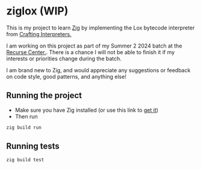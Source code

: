 # ziglox (WIP)

This is my project to learn [Zig](https://ziglang.org/) by implementing the Lox bytecode
interpreter from [Crafting Interpreters.](https://craftinginterpreters.com)

I am working on this project as part of my Summer 2 2024 batch at the [Recurse Center.](https://recurse.com). There is a chance I will not be able to finish it if my interests or priorities change
during the batch.

I am brand new to Zig, and would appreciate any suggestions or feedback on code style, good patterns,
and anything else!

## Running the project

- Make sure you have Zig installed (or use this link to [get it](https://ziglang.org/download/))
- Then run

```sh
zig build run
```

## Running tests

```sh
zig build test
```
